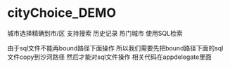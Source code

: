 # cityChoice_DEMO
城市选择精确到市/区 支持搜索  历史记录  热门城市 使用SQL检索


由于sql文件不能再bound路径下面操作  所以我们需要先把bound路径下面的sql文件copy到沙河路径 然后才能对sql文件操作
相关代码在appdelegate里面
